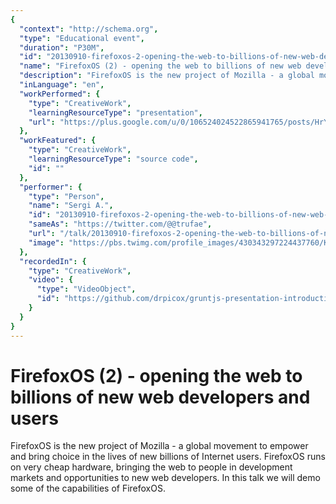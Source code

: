 ```yaml
---
{
  "context": "http://schema.org",
  "type": "Educational event",
  "duration": "P30M",
  "id": "20130910-firefoxos-2-opening-the-web-to-billions-of-new-web-developers-and-users",
  "name": "FirefoxOS (2) - opening the web to billions of new web developers and users",
  "description": "FirefoxOS is the new project of Mozilla - a global movement to empower and bring choice in the lives of new billions of Internet users. FirefoxOS runs on very cheap hardware, bringing the web to people in development markets and opportunities to new web developers. In this talk we will demo some of the capabilities of FirefoxOS.",
  "inLanguage": "en",
  "workPerformed": {
    "type": "CreativeWork",
    "learningResourceType": "presentation",
    "url": "https://plus.google.com/u/0/106524024522865941765/posts/HrYLVwDLs4p"
  },
  "workFeatured": {
    "type": "CreativeWork",
    "learningResourceType": "source code",
    "id": ""
  },
  "performer": {
    "type": "Person",
    "name": "Sergi A.",
    "id": "20130910-firefoxos-2-opening-the-web-to-billions-of-new-web-developers-and-users",
    "sameAs": "https://twitter.com/@@trufae",
    "url": "/talk/20130910-firefoxos-2-opening-the-web-to-billions-of-new-web-developers-and-users.html",
    "image": "https://pbs.twimg.com/profile_images/430343297224437760/KxsZykF6.jpeg"
  },
  "recordedIn": {
    "type": "CreativeWork",
    "video": {
      "type": "VideoObject",
      "id": "https://github.com/drpicox/gruntjs-presentation-introduction"
    }
  }
}
---
```

# FirefoxOS (2) - opening the web to billions of new web developers and users

FirefoxOS is the new project of Mozilla - a global movement to empower and bring choice in the lives of new billions of Internet users. FirefoxOS runs on very cheap hardware, bringing the web to people in development markets and opportunities to new web developers. In this talk we will demo some of the capabilities of FirefoxOS.